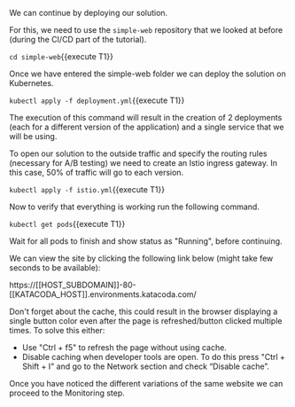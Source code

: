 We can continue by deploying our solution.

For this, we need to use the `simple-web` repository that we looked at before (during the CI/CD part of the tutorial).

`cd simple-web`{{execute T1}}

Once we have entered the simple-web folder we can deploy the solution on Kubernetes.

`kubectl apply -f deployment.yml`{{execute T1}}

The execution of this command will result in the creation of 2 deployments (each for a different version of the application) and a single service that we will be using.

To open our solution to the outside traffic and specify the routing rules (necessary for A/B testing) we need to create an Istio ingress gateway.
In this case, 50% of traffic will go to each version.

`kubectl apply -f istio.yml`{{execute T1}}

Now to verify that everything is working run the following command.

`kubectl get pods`{{execute T1}}

Wait for all pods to finish and show status as "Running", before continuing.

We can view the site by clicking the following link below (might take few seconds to be available):

https://[[HOST_SUBDOMAIN]]-80-[[KATACODA_HOST]].environments.katacoda.com/

Don't forget about the cache, this could result in the browser displaying a single button color even after the page is refreshed/button clicked multiple times.
To solve this either:
- Use "Ctrl + f5" to refresh the page without using cache.
- Disable caching when developer tools are open. To do this press "Ctrl + Shift + I" and go to the Network section and check “Disable cache”.

Once you have noticed the different variations of the same website we can proceed to the Monitoring step.

